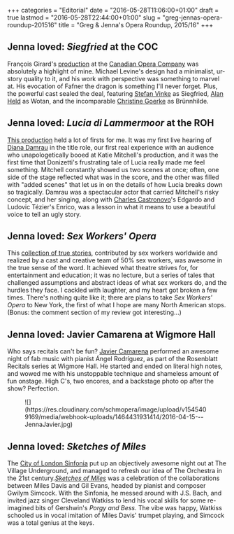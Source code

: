 +++
categories = "Editorial"
date = "2016-05-28T11:06:00+01:00"
draft = true
lastmod = "2016-05-28T22:44:00+01:00"
slug = "greg-jennas-opera-roundup-201516"
title = "Greg &amp; Jenna&#039;s Opera Roundup, 2015/16"
+++

## Jenna loved: *Siegfried* at the COC

François Girard's [production](http://www.schmopera.com/in-review-siegfried/) at the [Canadian Opera Company](/scene/companies/canadian-opera-company/) was absolutely a highlight of mine. Michael Levine's design had a minimalist, ur-story quality to it, and his work with perspective was something to marvel at. His evocation of Fafner the dragon is something I'll never forget. Plus, the powerful cast sealed the deal, featuring [Stefan Vinke](/scene/people/stefan-vinke/) as Siegfried, [Alan Held](/talking-with-singers-alad-held/) as Wotan, and the incomparable [Christine Goerke](/talking-with-singers-christine-goerke/) as Brünnhilde.

## Jenna loved: *Lucia di Lammermoor* at the ROH

[This production](/in-review-lucia-di-lammermoor-at-roh/) held a lot of firsts for me. It was my first live hearing of [Diana Damrau](/scene/people/diana-damrau/) in the title role, our first real experience with an audience who unapologetically booed at Katie Mitchell's production, and it was the first time that Donizetti's frustrating tale of Lucia really made me feel something. Mitchell constantly showed us two scenes at once; often, one side of the stage reflected what was in the score, and the other was filled with "added scenes" that let us in on the details of how Lucia breaks down so tragically. Damrau was a spectacular actor that carried Mitchell's risky concept, and her singing, along with [Charles Castronovo](/scene/people/charles-castronovo/)'s Edgardo and Ludovic Tézier's Enrico, was a lesson in what it means to use a beautiful voice to tell an ugly story.

## Jenna loved: *Sex Workers' Opera*

This [collection of true stories](/in-review-sex-workers-opera/), contributed by sex workers worldwide and realized by a cast and creative team of 50% sex workers, was awesome in the true sense of the word. It achieved what theatre strives for, for entertainment and education; it was no lecture, but a series of tales that challenged assumptions and abstract ideas of what sex workers do, and the hurdles they face. I cackled with laughter, and my heart got broken a few times. There's nothing quite like it; there are plans to take *Sex Workers' Opera* to New York, the first of what I hope are many North American stops. (Bonus: the comment section of my review got interesting...)

## Jenna loved: Javier Camarena at Wigmore Hall

Who says recitals can't be fun? [Javier Camarena](/in-review-javier-camarena-at-wigmore-hall/) performed an awesome night of fab music with pianist Ángel Rodríguez, as part of the Rosenblatt Recitals series at Wigmore Hall. He started and ended on literal high notes, and wowed me with his unstoppable technique and shameless amount of fun onstage. High C's, two encores, and a backstage photo op after the show? Perfection.

<figure data-type="image">
![](https://res.cloudinary.com/schmopera/image/upload/v1545409169/media/webhook-uploads/1464431931414/2016-04-15---JennaJavier.jpg)
</figure>

## Jenna loved: *Sketches of Miles*

The [City of London Sinfonia](/scene/companies/city-of-london-sinfonia/) put up an objectively awesome night out at The Village Underground, and managed to refresh our idea of The Orchestra in the 21st century.[*Sketches of Miles*](/great-nights-sketches-of-miles/) was a celebration of the collaborations between Miles Davis and Gil Evans, headed by pianist and composer Gwilym Simcock. With the Sinfonia, he messed around with J.S. Bach, and invited jazz singer Cleveland Watkiss to lend his vocal skills for some re-imagined bits of Gershwin's *Porgy and Bess*. The vibe was happy, Watkiss schooled us in vocal imitation of Miles Davis' trumpet playing, and Simcock was a total genius at the keys.
